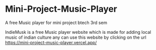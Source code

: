# Mini-Project-Music-Player
A free Music player for mini project btech 3rd sem

IndieMusk is a free Music player website which is made for adding local music of indian culture 
any can use this website by clicking on the url
https://mini-project-music-player.vercel.app/
